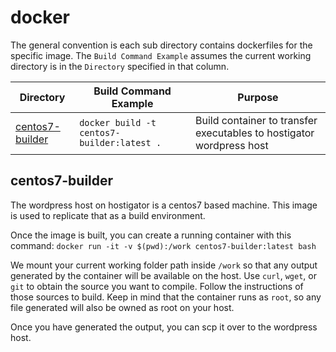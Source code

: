 # docker

The general convention is each sub directory contains dockerfiles for the specific image.
The `Build Command Example` assumes the current working directory is in the `Directory` specified
in that column.

| Directory                           | Build Command Example                      | Purpose                                                              |
| ----------------------------------- | ------------------------------------------ | -------------------------------------------------------------------- |
| [centos7-builder](#centos7-builder) | `docker build -t centos7-builder:latest .` | Build container to transfer executables to hostigator wordpress host |

## centos7-builder

The wordpress host on hostigator is a centos7 based machine. This image is used to replicate that as a build environment.

Once the image is built, you can create a running container with this command:
`docker run -it -v $(pwd):/work centos7-builder:latest bash`

We mount your current working folder path inside `/work` so that any output generated by the container will be available on the host.
Use `curl`, `wget`, or `git` to obtain the source you want to compile. Follow the instructions of those sources to build.
Keep in mind that the container runs as `root`, so any file generated will also be owned as root on your host.

Once you have generated the output, you can scp it over to the wordpress host.
